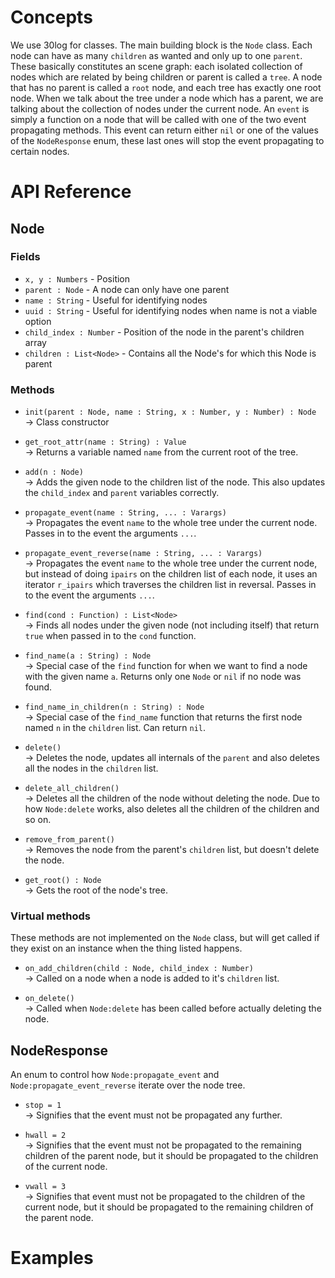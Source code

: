 # Concepts
We use 30log for classes. The main building block is the `Node` class. Each node can have as many `children` as wanted and only up to one `parent`. These basically constitutes an scene graph: each isolated collection of nodes which are related by being children or parent is called a `tree`. A node that has no parent is called a `root` node, and each tree has exactly one root node. When we talk about the tree under a node which has a parent, we are talking about the collection of nodes under the current node. An `event` is simply a function on a node that will be called with one of the two event propagating methods. This event can return either `nil` or one of the values of the `NodeResponse` enum, these last ones will stop the event propagating to certain nodes.

# API Reference
## Node
### Fields
- `x, y : Numbers` - Position
- `parent : Node` - A node can only have one parent
- `name : String` - Useful for identifying nodes
- `uuid : String` - Useful for identifying nodes when name is not a viable option
- `child_index : Number` - Position of the node in the parent's children array
- `children : List<Node>` - Contains all the Node's for which this Node is parent
### Methods
- `init(parent : Node, name : String, x : Number, y : Number) : Node`  
-> Class constructor

- `get_root_attr(name : String) : Value`  
-> Returns a variable named `name` from the current root of the tree.

- `add(n : Node)`  
-> Adds the given node to the children list of the node. This also updates the `child_index` and `parent` variables correctly.

- `propagate_event(name : String, ... : Varargs)`  
-> Propagates the event `name` to the whole tree under the current node. Passes in to the event the arguments `...`.

- `propagate_event_reverse(name : String, ... : Varargs)`  
-> Propagates the event `name` to the whole tree under the current node, but instead of doing `ipairs` on the children list of each node, it uses an iterator `r_ipairs` which traverses the children list in reversal. Passes in to the event the arguments `...`.

- `find(cond : Function) : List<Node>`  
-> Finds all nodes under the given node (not including itself) that return `true` when passed in to the `cond` function.

- `find_name(a : String) : Node`  
-> Special case of the `find` function for when we want to find a node with the given name `a`. Returns only one `Node` or `nil` if no node was found.

- `find_name_in_children(n : String) : Node`  
-> Special case of the `find_name` function that returns the first node named `n` in the `children` list. Can return `nil`.

- `delete()`  
-> Deletes the node, updates all internals of the `parent` and also deletes all the nodes in the `children` list.

- `delete_all_children()`  
-> Deletes all the children of the node without deleting the node. Due to how `Node:delete` works, also deletes all the children of the children and so on.

- `remove_from_parent()`  
-> Removes the node from the parent's `children` list, but doesn't delete the node.

- `get_root() : Node`  
-> Gets the root of the node's tree.

### Virtual methods
These methods are not implemented on the `Node` class, but will get called if they exist on an instance when the thing listed happens.

- `on_add_children(child : Node, child_index : Number)`  
-> Called on a node when a node is added to it's `children` list.

- `on_delete()`  
-> Called when `Node:delete` has been called before actually deleting the node.

## NodeResponse
An enum to control how `Node:propagate_event` and `Node:propagate_event_reverse` iterate over the node tree.
- `stop = 1`  
-> Signifies that the event must not be propagated any further.

- `hwall = 2`  
-> Signifies that the event must not be propagated to the remaining children of the parent node, but it should be propagated to the children of the current node.

- `vwall = 3`  
-> Signifies that event must not be propagated to the children of the current node, but it should be propagated to the remaining children of the parent node.

# Examples